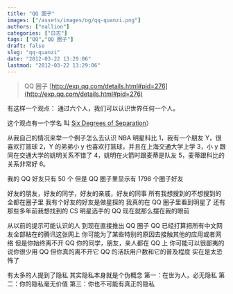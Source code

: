 ```yaml
---
title: "QQ 圈子"
images: ["/assets/images/og/qq-quanzi.png"]
authors: ["eallion"]
categories: ["日志"]
tags: ["QQ","QQ 圈子"]
draft: false
slug: "qq-quanzi"
date: "2012-03-22 13:29:06"
lastmod: "2012-03-22 13:29:06"
---
```


> QQ 圈子 [http://exp.qq.com/details.html#pid=276](http://exp.qq.com/details.html#pid=276)

有这样一个观点：
通过六个人，我们可以认识世界任何一个人。

这个观点有一个学名
叫 [Six Degrees of Separation](http://baike.baidu.com/view/578747.htm)）

从我自己的情况来举一个例子怎么去认识 NBA 明星科比
1，我有一个朋友 Y，很喜欢打篮球
2，Y 的弟弟小 y 也喜欢打篮球，并且在上海交通大学上学
3，小 y 跟同在交通大学的姚明关系不错了
4，姚明在火箭时跟麦蒂是队友
5，麦蒂跟科比的关系非常好
6。

我的 QQ 好友只有 50 个
但是 QQ 圈子里显示有 1798 个圈子好友

好友的朋友，好友的同学，好友的亲戚，好友的同事
所有我想搜到的不想搜到的
全都在圈子里
我有个好友的好友是做星探的
我真的在 QQ 圈子里看到明星了
还有那些多年前我想找到的 CS 明星选手的 QQ 现在就那么摆在我的眼前

从以前的提示可能认识的人
到现在直接推出 QQ 圈子
QQ 已经打算把所有中文网友全部粘在的腾讯这张网上
你可能为了某些特别的原因去接触其他的应用或者网络
但是你始终离不开 QQ
你的同学，朋友，亲人都在 QQ 上
你可能可以很鄙夷的说你很少用 QQ
但你真的离不开它
QQ 的活跃用户数和它的普及程度
实在是太恐怖了

有太多的人提到了隐私
其实隐私本身就是个伪概念
第一：在世为人，必无隐私
第二：你的隐私毫无价值
第三：你也不可能有真正的隐私
